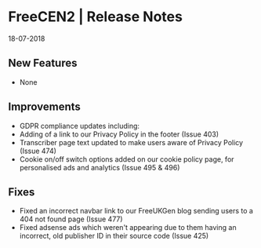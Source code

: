 __FreeCEN2 | Release Notes__
=======================
18-07-2018

__New Features__
----------------

* None


__Improvements__
----------------

* GDPR compliance updates including:
 * Adding of a link to our Privacy Policy in the footer (Issue 403)
 * Transcriber page text updated to make users aware of Privacy Policy (Issue 474)
 * Cookie on/off switch options added on our cookie policy page, for personalised ads and analytics (Issue 495 & 496)

__Fixes__
---------

* Fixed an incorrect navbar link to our FreeUKGen blog sending users to a 404 not found page (Issue 477)
* Fixed adsense ads which weren't appearing due to them having an incorrect, old publisher ID in their source code (Issue 425)
